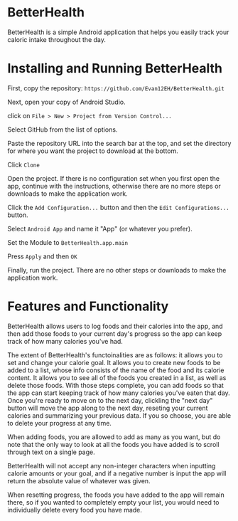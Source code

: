 BetterHealth
=============================
BetterHealth is a simple Android application that helps you easily track
your caloric intake throughout the day.


Installing and Running BetterHealth
=============================
First, copy the repository:
`https://github.com/Evan12EH/BetterHealth.git`

Next, open your copy of Android Studio.

click on `File > New > Project from Version Control...`

Select GitHub from the list of options.

Paste the repository URL into the search bar at the top, and set the
directory for where you want the project to download at the bottom.

Click `Clone`

Open the project. If there is no configuration set when you first
open the app, continue with the instructions, otherwise there are
no more steps or downloads to make the application work.

Click the `Add Configuration...` button and then the
`Edit Configurations...` button.

Select `Android App` and name it "App" (or whatever you prefer).

Set the Module to `BetterHealth.app.main`

Press `Apply` and then `OK`

Finally, run the project. There are no other
steps or downloads to make the application work.

Features and Functionality
=============================
BetterHealth allows users to log foods and their calories into
the app, and then add those foods to your current day's progress
so the app can keep track of how many calories you've had.

The extent of BetterHealth's functoinalities are as follows: it
allows you to set and change your calorie goal. It allows you to
create new foods to be added to a list, whose info consists of
the name of the food and its calorie content. It allows you to
see all of the foods you created in a list, as well as delete
those foods. With those steps complete, you can add foods so
that the app can start keeping track of how many calories
you've eaten that day. Once you're ready to move on to the
next day, clickling the "next day" button will move the app
along to the next day, reseting your current calories and
summarizing your previous data. If you so choose, you are
able to delete your progress at any time.

When adding foods, you are allowed to add as many as you want, but
do note that the only way to look at all the foods you have added
is to scroll through text on a single page.

BetterHealth will not accept any non-integer characters when inputting
calorie amounts or your goal, and if a negative number is input
the app will return the absolute value of whatever was given.

When resetting progress, the foods you have added to the app will
remain there, so if you wanted to completely empty your list, you
would need to individually delete every food you have made.
